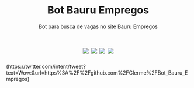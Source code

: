 <h1 align="center">Bot Bauru Empregos</h1>
<p align="center">Bot para busca de vagas no site Bauru Empregos</p>

<h1 align="center">
    <img src="https://img.shields.io/static/v1?label=Autor&message=Guilherme_Felipe&color=7159c1&style=for-the-badge&logo=ghost"/>
    <img src="https://img.shields.io/static/v1?label=Progresso&message=Beta&color=informational&style=for-the-badge&logo=ghost"/>
    <a><img src="https://img.shields.io/twitter/url?label=Twitter&style=social&url=https://twitter.com/glhermme"></a>
    <a><img src="https://twitter.com/intent/tweet?text=Wow:&url=https%3A%2F%2Fgithub.com%2FGlerme%2FBot_Bauru_Empregos"></a>
</h1>
(https://twitter.com/intent/tweet?text=Wow:&url=https%3A%2F%2Fgithub.com%2FGlerme%2FBot_Bauru_Empregos)
